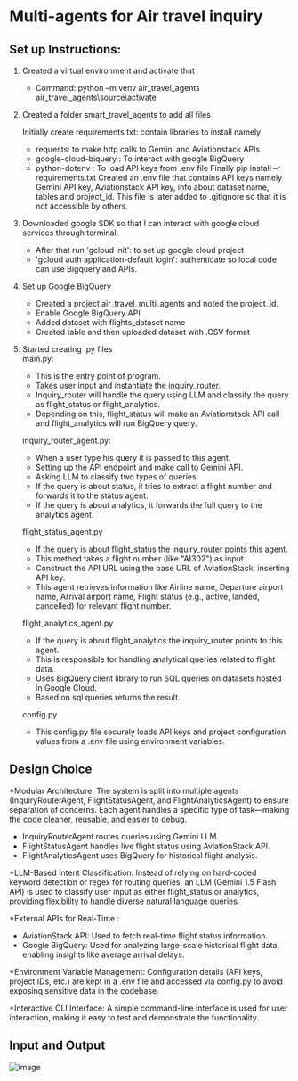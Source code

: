 # Multi-agents for Air travel inquiry

## Set up Instructions:
1.	Created a virtual environment and activate that
	- Command: python –m venv air_travel_agents <br>
 air_travel_agents\source\activate

2.	Created a folder smart_travel_agents to add all files

	Initially create requirements.txt: contain libraries to install namely
	- requests: to make http calls to Gemini and Aviationstack APIs
	- google-cloud-biquery : To interact with google BigQuery
	- python-dotenv : To load API keys from .env file
	Finally pip install –r requirements.txt
	Created an .env file that contains API keys namely Gemini API key, Aviationstack API key, info about dataset name, tables 	and project_id. This file is later added to .gitignore so that it is not accessible by others. 

3.	Downloaded google SDK so that I can interact with google cloud services through terminal.
	 - After that run 'gcloud init': to set up google cloud project
	 - 'gcloud auth application-default login': authenticate so local code can use Bigquery and APIs.
	
4.	Set up Google BigQuery
	- Created a project air_travel_multi_agents and noted the project_id.
	- Enable Google BigQuery API
	- Added dataset with flights_dataset name
	- Created table and then uploaded dataset with .CSV format

5.	Started creating .py files <br>
	main.py:
	- This is the entry point of program. 
	- Takes user input and instantiate the inquiry_router.
	- Inquiry_router will handle the query using LLM and classify the query as flight_status or flight_analytics.
	- Depending on this, flight_status will make an Aviationstack API call and flight_analytics will run BigQuery query.

	inquiry_router_agent.py:
	- When a user type his query it is passed to this agent.
	- Setting up the API endpoint and make call to Gemini API.
	- Asking LLM to classify two types of queries.
	- If the query is about status, it tries to extract a flight number and forwards it to the status agent. 
	- If the query is about analytics, it forwards the full query to the analytics agent.

	flight_status_agent.py
	- If the query is about flight_status the inquiry_router points this agent.
	- This method takes a flight number (like "AI302") as input.
	- Construct the API URL using the base URL of AviationStack, inserting API key.
	- This agent retrieves information like Airline name, Departure airport name, Arrival airport name, Flight status (e.g., 	active, landed, cancelled) for relevant flight number.

	flight_analytics_agent.py
	- If the query is about flight_analytics the inquiry_router points to this agent.
	- This is responsible for handling analytical queries related to flight data.
	- Uses BigQuery client library to run SQL queries on datasets hosted in Google Cloud.
	- Based on sql queries returns the result.

	config.py
	- This config.py file securely loads API keys and project configuration values from a .env file using environment 		variables.


## Design Choice
*Modular Architecture:
The system is split into multiple agents (InquiryRouterAgent, FlightStatusAgent, and FlightAnalyticsAgent) to ensure separation of concerns. Each agent handles a specific type of task—making the code cleaner, reusable, and easier to debug.
 - InquiryRouterAgent routes queries using Gemini LLM.
 - FlightStatusAgent handles live flight status using AviationStack API.
 - FlightAnalyticsAgent uses BigQuery for historical flight analysis.
 

*LLM-Based Intent Classification:
Instead of relying on hard-coded keyword detection or regex for routing queries, an LLM (Gemini 1.5 Flash API) is used to classify user input as either flight_status or analytics, providing flexibility to handle diverse natural language queries.

*External APIs for Real-Time :
- AviationStack API: Used to fetch real-time flight status information.
- Google BigQuery: Used for analyzing large-scale historical flight data, enabling insights like average arrival delays.

*Environment Variable Management:
Configuration details (API keys, project IDs, etc.) are kept in a .env file and accessed via config.py to avoid exposing sensitive data in the codebase.

*Interactive CLI Interface:
A simple command-line interface is used for user interaction, making it easy to test and demonstrate the functionality.


## Input and Output



![image](https://github.com/user-attachments/assets/cc9fea0e-23d2-4bd9-8d5c-e022830bdba5)



















